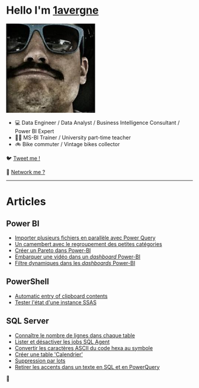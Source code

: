 # Hello I'm [1avergne](https://github.com/1avergne) 

![image](/Images/avatar-1avergne.jpg)

- 💻 Data Engineer / Data Analyst / Business Intelligence Consultant / Power BI Expert
- 👨‍🏫 MS-BI Trainer / University part-time teacher 
- 🚲 Bike commuter / Vintage bikes collector 

🐦 [Tweet me !](https://twitter.com/1avergne)

🤝 [Network me ?](https://www.linkedin.com/in/amaurylavergne/)

---

# Articles

## Power BI

- [Importer plusieurs fichiers en parallèle avec Power Query](./Articles/20221003-import-plusieurs_fichiers.html)
- [Un camembert avec le regroupement des petites catégories](./Articles/PowerBi/Camembert-avec-regroupement.html)
- [Créer un Pareto dans Power-BI](./Articles/PowerBi/Cr%C3%A9er-un-Pareto.html)
- [Embarquer une vidéo dans un _dashboard_ Power-BI](./Articles/PowerBi/Embarquer-une-vid%C3%A9o-dans-un-Dashboard-Power-BI.html)
- [Filtre dynamiques dans les _dashboards_ Power-BI](./Articles/PowerBi/Dynamic-filter-in-dashboard.html)

## PowerShell

- [Automatic entry of clipboard contents](./Articles/PowerShell/Clipboard-automatic-entry.html)
- [Tester l'état d'une instance SSAS](./Articles/PowerShell/tester-instance-ssas.html)

## SQL Server

- [Connaître le nombre de lignes dans chaque table](./SqlServer/Articles/compter-nombre-lignes.html)
- [Lister et désactiver les jobs SQL Agent](./Articles/SqlServer/Lister-desactiver-jobs-sqlAgent.html)
- [Convertir les caractères ASCII du code hexa au symbole](./SqlServer/Articles/convertir-code-hexa-sql.html)
- [Créer une table 'Calendrier'](./Articles/SqlServer/creer-calendrier-sql.html)
- [Suppression par lots](./Articles/SqlServer/suppression-lot.html)
- [Retirer les accents dans un texte en SQL et en PowerQuery](./Articles/SqlServer/supprimer-accents.md)


🦥